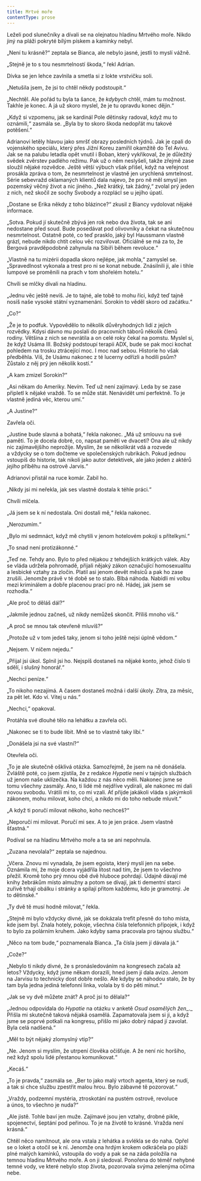 ```yaml
---
title: Mrtvé moře
contentType: prose
---
```


<section>

Leželi pod slunečníky a dívali se na olejnatou hladinu Mrtvého moře. Nikdo jiný na pláži pokryté bílým pískem a kamínky nebyl.

„Není tu krásně?“ zeptala se Bianca, ale nebylo jasné, jestli to myslí vážně.

„Stejně je to s tou nesmrtelností škoda,“ řekl Adrian.

Dívka se jen lehce zavlnila a smetla si z lokte vrstvičku soli.

„Netušila jsem, že jsi to chtěl někdy podstoupit.“

„Nechtěl. Ale pořád tu byla ta šance, že _kdybych_ chtěl, mám tu možnost. Takhle je konec. A já už skoro myslel, že je tu opravdu konec dějin.“

„Když si vzpomenu, jak se kardinál Pole dětinsky radoval, když mu to oznámili,“ zasmála se. „Byla by to skoro škoda nedopřát mu takové potěšení.“

Adrianovi letěly hlavou jako smršť obrazy posledních týdnů. Jak je cpali do vojenského speciálu, který přes Jižní Koreu zamířil okamžitě do Tel Avivu. Jak se na palubu letadla opět vnutil i Boban, který vykřikoval, že je důležitý svědek zvěrstev padlého režimu. Pak už o něm neslyšeli, takže zřejmě zase sloužil nějaké rozvědce. Ještě větší výbuch však přišel, když na veřejnost prosákla zpráva o tom, že nesmrtelnost je vlastně jen urychlená smrtelnost. Série sebevražd oklamaných klientů dala najevo, že pro ně měl smysl jen pozemský věčný život a nic jiného. „Než krátký, tak žádný,“ zvolal prý jeden z nich, než skočil ze sochy Svobody a rozplácl se u jejího úpatí.

„Dostane se Erika někdy z toho blázince?“ zkusil z Biancy vydolovat nějaké informace.

„Sotva. Pokud jí skutečně zbývá jen rok nebo dva života, tak se ani nedostane před soud. Bude posedávat pod olivovníky a čekat na skutečnou nesmrtelnost. Ostatně poté, co teď prasklo, jaký byl Haussmann vlastně grázl, nebude nikdo chtít celou věc rozviřovat. Oficiálně se má za to, že Bergová pravděpodobně zahynula na Sibiři během revoluce.“

„Vlastně na tu mizérii dopadla skoro nejlépe, jak mohla,“ zamyslel se. „Spravedlnost vykonala a trest pro ni se konat nebude. Znásilnili ji, ale i tihle lumpové se proměnili na prach v tom shořelém hotelu.“

Chvíli se mlčky dívali na hladinu.

„Jednu věc ještě nevíš. Je to tajné, ale tobě to mohu říci, když teď tajně nosíš naše vysoké státní vyznamenání. Sorokin to věděl skoro od začátku.“

„Co?“

„Že je to podfuk. Vypovědělo to několik důvěryhodných lidí z jejich rozvědky. Kdysi dávno mu poslali do pracovních táborů několik členů rodiny. Většina z nich se nevrátila a on celé roky čekal na pomstu. Myslel si, že když Usáma III. Božský podstoupí terapii ADX, bude se pak moci kochat pohledem na trosku ztrácející moc. I moc nad sebou. Historie ho však předběhla. Víš, že Usámu nakonec z té lucerny odřízli a hodili psům? Zůstalo z něj prý jen několik kostí.“

„A kam zmizel Sorokin?“

„Asi někam do Ameriky. Nevím. Teď už není zajímavý. Leda by se zase připletl k nějaké vraždě. To se může stát. Nenávidět umí perfektně. To je vlastně jediná věc, kterou umí.“

„A Justine?“

Zavřela oči.

„Justine bude slavná a bohatá,“ řekla nakonec. „Má už smlouvu na své paměti. To je docela dobré, co, napsat paměti ve dvaceti? Ona ale už nikdy nic zajímavějšího neprožije. Myslím, že se několikrát vdá a rozvede a vždycky se o tom dočteme ve společenských rubrikách. Pokud jednou vstoupíš do historie, tak nikoli jako autor detektivek, ale jako jeden z aktérů _jejího_ příběhu na ostrově Jarvis.“

Adrianovi přistál na ruce komár. Zabil ho.

„Nikdy jsi mi neřekla, jak ses vlastně dostala k téhle práci.“

Chvíli mlčela.

„Já jsem se k ní nedostala. Oni dostali mě,“ řekla nakonec.

„Nerozumím.“

„Bylo mi sedmnáct, když mě chytili v jenom hotelovém pokoji s přítelkyní.“

„To snad není protizákonné.“

„Teď ne. Tehdy ano. Bylo to před nějakou z tehdejších krátkých válek. Aby se vláda udržela pohromadě, přijali nějaký zákon označující homosexualitu a lesbické vztahy za zločin. Platil asi jenom devět měsíců a pak ho zase zrušili. Jenomže právě v té době se to stalo. Blbá náhoda. Nabídli mi volbu mezi kriminálem a dobře placenou prací pro ně. Hádej, jak jsem se rozhodla.“

„Ale proč to děláš dál?“

„Jakmile jednou začneš, už nikdy nemůžeš skončit. Příliš mnoho víš.“

„A proč se mnou tak otevřeně mluvíš?“

„Protože už v tom jedeš taky, jenom si toho ještě nejsi úplně vědom.“

„Nejsem. V ničem nejedu.“

„Přijal jsi úkol. Splnil jsi ho. Nejspíš dostaneš na nějaké konto, jehož číslo ti sdělí, i slušný honorář.“

„Nechci peníze.“

„To nikoho nezajímá. A časem dostaneš možná i další úkoly. Zítra, za měsíc, za pět let. Kdo ví. Vítej u nás.“

„Nechci,“ opakoval.

Protáhla své dlouhé tělo na lehátku a zavřela oči.

„Nakonec se ti to bude líbit. Mně se to vlastně taky líbí.“

„Donášela jsi na své vlastní?“

Otevřela oči.

„To je ale skutečně ošklivá otázka. Samozřejmě, že jsem na ně donášela. Zvláště poté, co jsem zjistila, že z redakce _Hypatie_ není v tajných službách už jenom naše uklízečka. Na každou z nás něco měli. Nakonec jsme se tomu všechny zasmály. Ano, ti lidé mě nejdříve vydírali, ale nakonec mi dali novou svobodu. Vrátili mi to, co mi vzali. Ať přijde jakákoli vláda s jakýmkoli zákonem, mohu milovat, koho chci, a nikdo mi do toho nebude mluvit.“

„A když ti poručí milovat někoho, koho nechceš?“

„Neporučí mi milovat. Poručí mi sex. A to je jen práce. Jsem vlastně šťastná.“

Podíval se na hladinu Mrtvého moře a ta se ani nepohnula.

„Zuzana nevolala?“ zeptala se najednou.

„Včera. Znovu mi vynadala, že jsem egoista, který myslí jen na sebe. Oznámila mi, že moje dcera vyjádřila lítost nad tím, že jsem to všechno přežil. Kromě toho prý mnou obě dvě hluboce pohrdají. Údajně dávají mé knihy žebrákům místo almužny a potom se dívají, jak ti dementní starci zuřivě trhají obálku i stránky a spílají přitom každému, kdo je gramotný. Je to dětinské.“

„Ty dvě tě musí hodně milovat,“ řekla.

„Stejně mi bylo vždycky divné, jak se dokázala trefit přesně do toho místa, kde jsem byl. Znala hotely, pokoje, všechna čísla telefonních přípojek, i když to bylo za polárním kruhem. Jako kdyby sama pracovala pro tajnou službu.“

„Něco na tom bude,“ poznamenala Bianca. „Ta čísla jsem jí dávala já.“

„Cože?“

„Nebylo ti nikdy divné, že s pronásledováním na kongresech začala až letos? Vždycky, když jsme někam dorazili, hned jsem jí dala avízo. Jenom na Jarvisu to technicky dost dobře nešlo. Ale kdyby se náhodou stalo, že by tam byla jedna jediná telefonní linka, volala by ti do pěti minut.“

„Jak se vy dvě můžete znát? A proč jsi to dělala?“

„Jednou odpovídala do _Hypatie_ na otázku v anketě _Osud osamělých žen__._ Přišla mi skutečně taková nějaká osamělá. Zapamatovala jsem si ji, a když jsme se poprvé potkali na kongresu, přišlo mi jako dobrý nápad jí zavolat. Byla celá nadšená.“

„Měl to být nějaký zlomyslný vtip?“

„Ne. Jenom si myslím, že utrpení člověka očišťuje. A že není nic horšího, než když spolu lidé přestanou komunikovat.“

„Kecáš.“

„To je pravda,“ zasmála se. „Ber to jako malý vrtoch agenta, který se nudí, a tak si chce službu zpestřit malou hrou. Bylo zábavné tě pozorovat.“

„Vraždy, podzemní mystéria, ztroskotání na pustém ostrově, revoluce a únos, to všechno je nuda?“

„Ale jistě. Tohle baví jen muže. Zajímavé jsou jen vztahy, drobné pikle, spojenectví, šeptání pod peřinou. To je na životě to krásné. Vražda není krásná.“

Chtěl něco namítnout, ale ona vstala z lehátka a svlékla se do naha. Opřel se o loket a otočil se k ní. Jenomže ona hrdým krokem odkráčela po pláži plné malých kamínků, vstoupila do vody a pak se na záda položila na temnou hladinu Mrtvého moře. A on ji sledoval. Ponořena do téměř nehybné temné vody, ve které nebylo stop života, pozorovala svýma zelenýma očima nebe.

</section>
